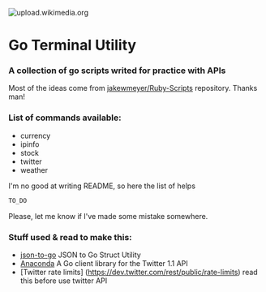 ![upload.wikimedia.org](https://upload.wikimedia.org/wikipedia/commons/thumb/2/23/Golang.png/240px-Golang.png)
# Go Terminal Utility 

### A collection of go scripts writed for practice with APIs

Most of the ideas come from 
[jakewmeyer/Ruby-Scripts](https://github.com/jakewmeyer/Ruby-Scripts) repository.
Thanks man!

### List of commands available:
 * currency
 * ipinfo
 * stock
 * twitter
 * weather


I'm no good at writing README, so here the list of helps

```sh
TO_DO

```

Please, let me know if I've made some mistake somewhere.

### Stuff used & read to make this:
 * [json-to-go](https://mholt.github.io/json-to-go/) JSON to Go Struct Utility
 * [Anaconda](http://github.com/ChimeraCoder/anaconda) A Go client library for the Twitter 1.1 API
 * [Twitter rate limits] (https://dev.twitter.com/rest/public/rate-limits) read this before use twitter API

